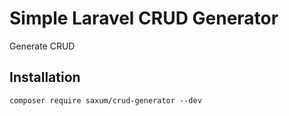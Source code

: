 # Simple Laravel CRUD Generator

Generate CRUD

## Installation
```
composer require saxum/crud-generator --dev
```
